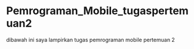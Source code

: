 # Pemrograman_Mobile_tugaspertemuan2
dibawah ini saya lampirkan tugas pemrograman mobile pertemuan 2
